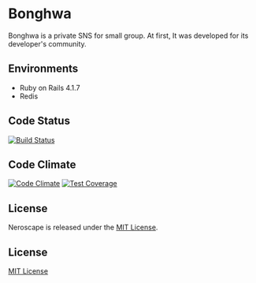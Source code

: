 # Bonghwa
Bonghwa is a private SNS for small group. At first, It was developed for its developer's community.

## Environments
* Ruby on Rails 4.1.7
* Redis

## Code Status

[![Build Status](https://travis-ci.org/riseshia/bonghwa.svg?branch=master)](https://travis-ci.org/riseshia/Bonghwa)

## Code Climate
[![Code Climate](https://codeclimate.com/github/riseshia/Bonghwa/badges/gpa.svg)](https://codeclimate.com/github/riseshia/Bonghwa)
[![Test Coverage](https://codeclimate.com/github/riseshia/Bonghwa/badges/coverage.svg)](https://codeclimate.com/github/riseshia/Bonghwa/coverage)

## License
Neroscape is released under the [MIT License](http://www.opensource.org/licenses/MIT).

## License
[MIT License](http://opensource.org/licenses/MIT)